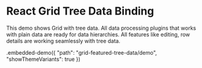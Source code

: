 # React Grid Tree Data Binding

This demo shows Grid with tree data. All data processing plugins that works with plain data are ready for data hierarchies. All features like editing, row details are working seamlessly with tree data.

.embedded-demo({ "path": "grid-featured-tree-data/demo", "showThemeVariants": true })
